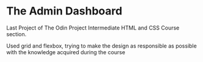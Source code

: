 The Admin Dashboard
===================

Last Project of The Odin Project Intermediate HTML and CSS Course section.

Used grid and flexbox, trying to make the design as responsible as possible with the knowledge acquired during the course